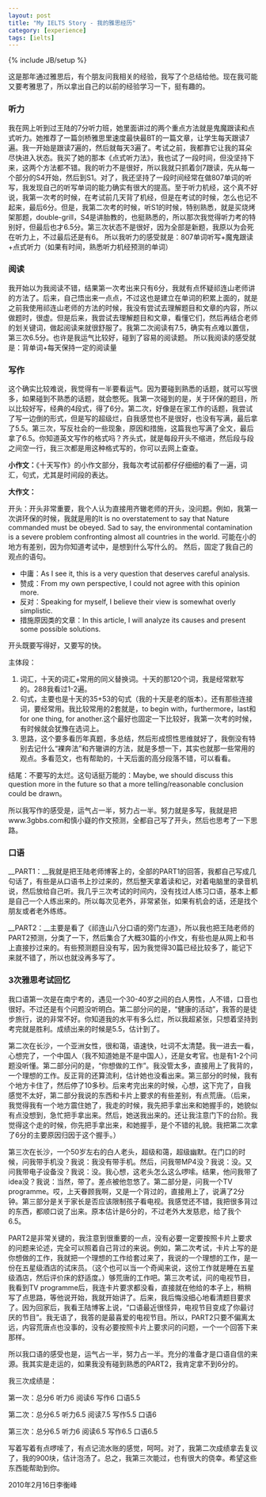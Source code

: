 ```yaml
---
layout: post
title: "My IELTS Story - 我的雅思经历"
category: [experience]
tags: [ielts]
---
```

{% include JB/setup %}

这是那年通过雅思后，有个朋友问我相关的经验，我写了个总结给他。现在我可能又要考雅思了，所以拿出自己的以前的经验学习一下，挺有趣的。

### 听力

我在网上听到过王陆的7分听力班，她里面讲过的两个重点方法就是鬼魔跟读和点式听力。她推荐了一篇剑桥雅思里速度最快最BT的一篇文章，让学生每天跟读7遍。我一开始是跟读7遍的，然后就每天3遍了。考试之前，我都靠它让我的耳朵尽快进入状态。我买了她的那本《点式听力法》，我也试了一段时间，但没坚持下来，这两个方法都不错。我的听力不是很好，所以我就只抓着剑7跟读，先从每一个部分的S4开始，然后到S1。对了，我还坚持了一段时间经常在做807单词的听写，我发现自己的听写单词的能力确实有很大的提高。至于听力机经，这个真不好说，我第一次考的时候，在考试前几天背了机经，但是在考试的时候，怎么也记不起来，最后6分。但是，我第二次考的时候，听S1的时候，特别熟悉，就是买烧烤架那题，double-grill，S4是讲胎教的，也挺熟悉的，所以那次我觉得听力考的特别好，但最后也才6.5分。第三次状态不是很好，因为全部是新题，我原以为会死在听力上，不过最后还是有6。
所以我听力的感受就是：807单词听写+魔鬼跟读+点式听力（如果有时间，熟悉听力机经预测的单词）

### 阅读

我开始以为我阅读不错，结果第一次考出来只有6分，我就有点怀疑祁连山老师讲的方法了。后来，自己悟出来一点点，不过这也是建立在单词的积累上面的，就是之前我使用祁连山老师的方法的时候，我没有尝试去理解题目和文章的内容，所以做题时，很虚。但是后来，我尝试去理解题目和文章，看懂它们，然后再结合老师的划关键词，做起阅读来就很舒服了。我第二次阅读有7.5，确实有点难以置信，第三次6.5分。也许是我运气比较好，碰到了容易的阅读题。
所以我阅读的感受就是：背单词+每天保持一定的阅读量

### 写作

这个确实比较难说，我觉得有一半要看运气。因为要碰到熟悉的话题，就可以写很多，如果碰到不熟悉的话题，就会憋死。我第一次碰到的是，关于环保的题目，所以比较好写，经典的4段式，得了6分。第二次，好像是在家工作的话题，我尝试了写一边倒的形式，但是写的超级烂，自我感觉也不是很好，也没有写满，最后拿了5.5。第三次，写反社会的一些现象，原因和措施，这篇我也写满了全文，最后拿了6.5。你知道英文写作的格式吗？齐头式，就是每段开头不缩进，然后段与段之间空一行，我三次都是用这种格式写的，你可以去网上查查。

__小作文：__《十天写作》的小作文部分，我每次考试前都仔仔细细的看了一遍，词汇，句式，尤其是时间段的表达。

__大作文：__

开头：开头非常重要，我个人认为直接用齐辙老师的开头，没问题。例如，我第一次讲环保的时候，我就是用的It is no overstatement to say that Nature commanded must be obeyed. Sad to say, the environmental contamination is a severe problem confronting almost all countries in the world. 可能在小的地方有差别，因为你知道考试中，是想到什么写什么的。
然后，固定了我自己的观点的语句。

*   中庸：As I see it, this is a very question that deserves careful analysis.
*   赞成：From my own perspective, I could not agree with this opinion more.
*   反对：Speaking for myself, I believe their view is somewhat overly simplistic.
*   措施原因类的文章：In this article, I will analyze its causes and present some possible solutions.

开头既要写得好，又要写的快。

主体段：

1.   词汇，十天的词汇+常用的同义替换词。十天的那120个词，我是经常默写的。288我看过1-2遍。
2.   句式，主要也是十天的35+53的句式（我的十天是老的版本）。还有那些连接词，要经常用。我比较常用的2套就是，to begin with，furthermore，last和for one thing, for another.这个最好也固定一下比较好，我第一次考的时候，有时候就会犹豫在选词上。
3.   思路，这个要多看历年真题，多总结，然后形成惯性思维就好了，我倒没有特别去记什么“裸奔法”和齐辙讲的方法，就是多想一下，其实也就那一些常用的观点。多看范文，也有帮助的，十天后面的高分段落不错，可以看看。

结尾：不要写的太烂。这句话挺万能的：Maybe, we should discuss this question more in the future so that a more telling/reasonable conclusion could be drawn。

所以我写作的感受是，运气占一半，努力占一半。努力就是多写，我就是把www.3gbbs.com和慎小嶷的作文预测，全都自己写了开头，然后也思考了一下思路。

### 口语

__PART1：__我就是把王陆老师博客上的，全部的PART1的回答，我都自己写成几句话了，有些是从口语书上抄过来的，然后整天拿着读和记，对着电脑里的录音机说，然后放给自己听。我几乎三次考试的时间内，没有找过人练习口语，基本上都是自己一个人练出来的。所以每次见老外，非常紧张，如果有机会的话，还是找个朋友或者老外练练。

__PART2：__主要是看了《祁连山八分口语的旁门左道》，所以我也把王陆老师的PART2预测，分类了一下，然后集合了大概30篇的小作文，有些也是从网上和书上直接抄过来的。有些预测题目没有写，因为我觉得30篇已经比较多了，能记下来就不错了，所以也就没再多写了。

### 3次雅思考试回忆

我口语第一次是在南宁考的，遇见一个30-40岁之间的白人男性，人不错，口音也很好。不过还是有个问题没听明白。第二部分问的是，“健康的活动”，我答的是徒步旅行，说的非常不好。你知道我的水平有多么烂，所以我超紧张，只想着坚持到考完就是胜利。成绩出来的时候是5.5，估计到了。

第二次在长沙，一个亚洲女性，很和蔼，语速快，吐词不太清楚。我一进去一看，心想完了，一个中国人（我不知道她是不是中国人），还是女考官。也是有1-2个问题没听懂。第二部分问的是，“你想做的工作”。我没管太多，直接用上了我背的，一个理想的工作。反正背的还算流利，估计她也没看出来。第三部分的时候，我有个地方卡住了，然后停了10多秒。后来考完出来的时候，心想，这下完了，自我感觉不太好，第二部分我说的东西和卡片上要求的有些差别，有点荒唐。（后来，我觉得我有一个地方震住她了，我走的时候，我先把手拿出来和她握手的，她貌似有点没想到，急忙把手拿出来。然后，她送我出来的。还让我注意门下的台阶。我觉得这个走的时候，你先把手拿出来，和她握手，是个不错的礼貌。我把第二次拿了6分的主要原因归因于这个握手。）

第三次在长沙，一个50岁左右的白人老头，超级和蔼，超级幽默。在门口的时候，问我带手机没？我说：我没有带手机。然后，问我带MP4没？我说：没。又问我带电子设备没？我说：没。我心想，这老头怎么这么啰嗦。结果，他问我带了idea没？我说：当然，带了。差点被他忽悠了。第二部分是，问我一个TV programme。哎，上天眷顾我啊，又是一个背过的，直接用上了，说满了2分钟。第三部分是关于家长是否应该限制孩子看电视。我感觉还不错，我把很多背过的东西，都顺口说了出来。原本估计是6分的，不过老外大发慈悲，给了我个6.5。

PART2是非常关键的，我注意到很重要的一点，没有必要一定要按照卡片上要求的问题来论述，完全可以照着自己背过的来说。例如，第二次考试，卡片上写的是你想做的工作，我就把一个理想的工作给套过来了，我说的一个理想的工作，是一份在五星级酒店的试床员。（这个也可以当一个奇闻来说，这份工作就是睡在五星级酒店，然后评价床的舒适度。）够荒唐的工作吧。第三次考试，问的电视节目，我看到TV programme后，我连卡片要求都没看，直接就在他给的本子上，稍稍写了点思路，等他说开始，我就开始讲了。后来，我后悔没细心地看清题目要求了。因为回家后，我看王陆博客上说，“口语最近很怪异，电视节目变成了你最讨厌的节目”。我无语了，我答的是最喜爱的电视节目。所以，PART2只要不偏离太远，内容荒唐点也没事的，没有必要按照卡片上要求问的问题，一个一个回答下来那样。

所以我口语的感受也是，运气占一半，努力占一半。充分的准备才是口语自信的来源。我其实是走运的，如果我没有碰到熟悉的PART2，我肯定拿不到6分的。

我三次成绩是：

第一次：总分6  听力6  阅读6  写作6  口语5.5

第二次：总分6.5 听力6.5 阅读7.5 写作5.5 口语6

第三次：总分6.5 听力6  阅读6.5 写作6.5 口语6.5

写着写着有点啰嗦了，有点记流水账的感觉，呵呵。对了，我第二次成绩拿去复议了，我的900块，估计泡汤了。总之，我第三次能过，也有很大的侥幸。希望这些东西能帮助到你。

2010年2月16日李衡峰
